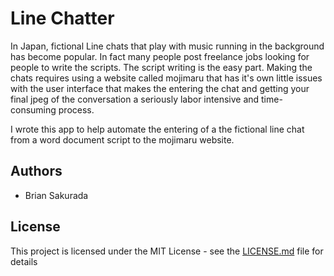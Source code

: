 # Line Chatter

In Japan, fictional Line chats that play with music running in the background has become popular. In fact many people post freelance jobs looking for people to write the scripts. The script writing is the easy part. Making the chats requires using a website called mojimaru that has it's own little issues with the user interface that makes the entering the chat and getting your final jpeg of the conversation a seriously labor intensive and time-consuming process. 

I wrote this app to help automate the entering of a the fictional line chat from a word document script to the mojimaru website.

## Authors

* Brian Sakurada

## License

This project is licensed under the MIT License - see the [LICENSE.md](LICENSE.md) file for details
